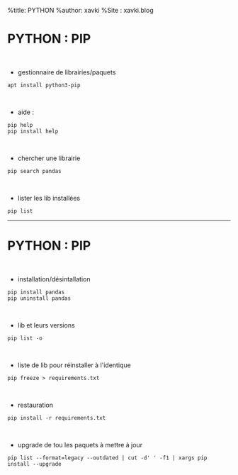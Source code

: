 %title: PYTHON
%author: xavki
%Site : xavki.blog


# PYTHON : PIP

<br>


* gestionnaire de librairies/paquets


```
apt install python3-pip
```

<br>


* aide :

```
pip help
pip install help
```

<br>


* chercher une librairie

```
pip search pandas
```

<br>


* lister les lib installées

```
pip list
```

--------------------------------------------------------


# PYTHON : PIP


<br>


* installation/désintallation

```
pip install pandas
pip uninstall pandas
```

<br>


* lib et leurs versions

```
pip list -o
```

<br>


* liste de lib pour réinstaller à l'identique

```
pip freeze > requirements.txt
```

<br>


* restauration 

```
pip install -r requirements.txt
```

<br>


* upgrade de tou les paquets à mettre à jour

```
pip list --format=legacy --outdated | cut -d' ' -f1 | xargs pip install --upgrade 
```
